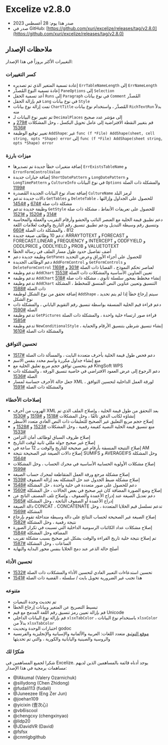 # Excelize v2.8.0

* صدر هذا يوم: 28 أغسطس 2023
* صدر في GitHub: [https://github.com/xuri/excelize/releases/tag/v2.8.0](https://github.com/xuri/excelize/releases/tag/v2.8.0)

## ملاحظات الإصدار

التغييرات الأكثر بروزاً في هذا الإصدار:

### كسر التغييرات

* إعادة تسمية المتغير الذي تم تصديره `ErrTableNameLength` إلى `ErrNameLength`
* إعادة تسمية النوع المُصدَّر `PaneOptions` إلى `Selection`
* أعد تسمية الحقل `Runs` إلى `Paragraph` في نوع بيانات `Comment` المُصدَّر
* قم بإزالة الحقل `Lang` في نوع بيانات `Style`
* تمت إزالة نوع بيانات `ChartTitle` المُصدَّر ، واستخدام نوع بيانات `RichTextRun` بدلاً منه
* تم تغيير نوع البيانات لـ `DecimalPlaces` إلى مؤشر عدد صحيح
* قم بتغيير النقطة الافتراضية إلى عامل تحويل البكسل ، وحل المشكلات [#279](https://github.com/xuri/excelize/issues/279) و [#1536](https://github.com/xuri/excelize/issues/1536)
* تغيير توقيع الوظيفة `AddShape`: غير `func (f *File) AddShape(sheet, cell string, opts *Shape) error` إلى `func (f *File) AddShape(sheet string, opts *Shape) error`

### ميزات بارزة

* إضافة متغيرات خطأ جديدة تم تصديرها `ErrExistsTableName` و `ErrorFormControlValue`
* إضافة خيارات جديدة `ShortDatePattern` و `LongDatePattern` و `LongTimePattern` و `CultureInfo` في نوع البيانات `Options` والمشكلة ذات الصلة [#1199](https://github.com/xuri/excelize/issues/1199)
* إضافة تعداد نوع البيانات الجديدة المُصدرة `CultureName` لرمز البلد
* دالات جديدة تدعم `GetTables` و `DeleteTable` للحصول على الجداول وإزالتها ، مشكلة ذات صلة [#674](https://github.com/xuri/excelize/issues/674) و [#1454](https://github.com/xuri/excelize/issues/1454)
* وظيفة جديدة تدعم `GetStyle` للحصول على تعريفات الأنماط ، مشكلة ذات صلة [#314](https://github.com/xuri/excelize/issues/314) و [#1520](https://github.com/xuri/excelize/issues/1520) و [#1521](https://github.com/xuri/excelize/issues/1521)
* دعم تطبيق قيمة الخلية مع العنصر النائب والحشو وأرقام التقريب والعملة والمحاسبة وتنسيق رقم وسيطة التبديل ودعم تطبيق تنسيق رقم التاريخ والوقت لعلامات اللغة 812 ، والمشكلة ذات الصلة [#660](https://github.com/xuri/excelize/issues/660)
* دعم 10 وظائف صيغة جديدة: ARRAYTOTEXT و FORECAST و FORECAST.LINEAR و FREQUENCY و INTERCEPT و ODDFYIELD و ODDLPRICE و ODDLYIELD و PROB و VALUETOTEXT
* أضف تفاصيل حدود طول مسار الملف في رسالة الخطأ
* وظيفة جديدة دعم `GetPanes` للحصول على أجزاء الأوراق وعرض التحديد
* دعم الوظائف الجديدة `AddFormControl` و `GetFormControls` و `DeleteFormControl` لعناصر تحكم النموذج ، القضايا ذات الصلة [#301](https://github.com/xuri/excelize/issues/301) و [#1169](https://github.com/xuri/excelize/issues/1169)
* تدعم وظيفة `AddChart` تعيين العناوين الأساسية والمشكلات ذات الصلة [#1553](https://github.com/xuri/excelize/issues/1553)
* تدعم وظيفة `AddChart` إنشاء مخطط بمحور سلسلة ثانوي ، مشكلة ذات صلة [#518](https://github.com/xuri/excelize/issues/518)
* تدعم وظيفة `AddChart` التنسيق وتعيين عناوين النص المنسق للمخطط ، المشكلة ذات الصلة [#1588](https://github.com/xuri/excelize/issues/1588)
* إضافة تحقق من نوع الشكل لوظيفة `AddShape` ، سيتم إرجاع خطأ إذا لم يتم تحديد نوع الشكل
* دعم قراءة قيم الخلية المنسقة بواسطة تنسيق رقم التقويم الياباني ، والمشكلة ذات الصلة [#1590](https://github.com/xuri/excelize/issues/1590)
* تدعم وظيفة `GetPictures` قراءة صور ارتساء خلية واحدة ، والمشكلة ذات الصلة [#1585](https://github.com/xuri/excelize/issues/1585)
* تدعم وظيفة `NewConditionalStyle` إنشاء تنسيق شرطي بتنسيق الأرقام والحماية ، والمشكلة ذات الصلة [#1610](https://github.com/xuri/excelize/issues/1610)

### تحسين التوافق

* دعم فحص طول قيمة الخلية بأحرف متعددة البايت ، والمسألة ذات الصلة [#1517](https://github.com/xuri/excelize/issues/1517)
* منع إنشاء جداول مكررة واسم محدد بنفس الاسم
* قم بتحسين توافق حجم مربع تعليق الخلية مع KingSoft WPS
* دعم الرجوع إلى عرض العمود الافتراضي في خاصية تنسيق الورقة ، والمشكلة ذات الصلة [#1536](https://github.com/xuri/excelize/issues/1536)
* جعل حالة الأحرف حساسة لمسار XML لورقة العمل الداخلية لتحسين التوافق ، والمشكلة ذات الصلة [#1591](https://github.com/xuri/excelize/issues/1591)

### إصلاحات الأخطاء

* الهروب من أحرف XML بعد التحقق من طول قيمة الخلية ، وإصلاح الملف الذي تم إنشاؤه لكاتب الدفق تالفًا ، وحل المشكلات [#1518](https://github.com/xuri/excelize/issues/1518) و [#1519](https://github.com/xuri/excelize/issues/1519) و [#1530](https://github.com/xuri/excelize/issues/1530)
* إصلاح حجم مربع التعليق غير الصحيح للتعليقات ذات النص العادي متعدد الأسطر
* منع تنسيق قيمة الخلية النصية كقيمة رقمية ، وحل المشكلات [#1523](https://github.com/xuri/excelize/issues/1523) و [#1528](https://github.com/xuri/excelize/issues/1528) و [#1533](https://github.com/xuri/excelize/issues/1533)
* إصلاح ظروف السباق لوظائف أمان التزامن
* إصلاح غير صحيح جولة مللي ثانية لوقت التاريخ
* إصلاح النتيجة المنسقة بأرقام غير صحيحة للتاريخ والوقت بـ 12 ساعة في AM
* إصلاح دالات الصيغة غير الصحيحة نتيجة SUMIFS و AVERAGEIFS وحل المشكلة [#1564](https://github.com/xuri/excelize/issues/1564)
* إصلاح مشكلات الأولوية الحسابية الأساسية في محرك الحساب ، وحل المشكلات [#1599](https://github.com/xuri/excelize/issues/1599)
* إصلاح مشكلة مرجع ورقة العمل المتقاطعة لمحرك حساب الصيغة
* إصلاح مشكلة ضبط الجدول عند حل المشكلة بعد إزالة الصفوف [#1539](https://github.com/xuri/excelize/issues/1539)
* دعم للحصول على صور متعددة في خلية واحدة ، حل المشكلة [#1548](https://github.com/xuri/excelize/issues/1548)
* إصلاح وضع الصورة المضافة كان غير صحيح في بعض الحالات ، حل المشكلة [#1560](https://github.com/xuri/excelize/issues/1560)
* دعم تعديل الصيغة عند إدراج الأعمدة والصفوف ، وإصلاح تلف المصنف الناتج عن إدراج الأعمدة أو الصفوف الناتجة ، وحل المشكلة [#1565](https://github.com/xuri/excelize/issues/1565)
* دالة الصيغة CONCAT ، CONCATENATE تدعم تسلسل قيم الخلايا المتعددة ، وحل المشكلة [#1569](https://github.com/xuri/excelize/issues/1569)
* إصلاح الصيغة غير الصحيحة لحساب النتائج على دالة وسيطة متداخلة تقوم بإرجاع نتيجة رقمية ، وحل المشكلة [#1582](https://github.com/xuri/excelize/issues/1582)
* إصلاح مشكلات عداد الكائنات الرسومية الداخلية التي تسببت في تكرار الصورة المضافة وحل المشكلة [#1584](https://github.com/xuri/excelize/issues/1584)
* تم إصلاح نتيجة خلية تاريخ القراءة والوقت بشكل غير صحيح بسبب مشكلة تقريب الساعات ، وحل المشكلة [#1587](https://github.com/xuri/excelize/issues/1587)
* أصلح حالة الذعر عند دمج الخلايا بنفس محور البداية والنهاية

### تحسين الأداء

* تحسين استدعاءات التعبير العادي لتحسين الأداء والمشكلات ذات الصلة [#1532](https://github.com/xuri/excelize/issues/1532)
* هذا تجنب غير الضرورية تحويل بايت / سلسلة ، القضية ذات الصلة [#1541](https://github.com/xuri/excelize/issues/1541)

### متنوعه

* تم تحديث وحدة التبعيات
* تبسيط التصريح عن المتغير وبيانات إرجاع الخطأ
* قم بإزالة تعيين رمز تنسيق رقم اللغة المدمج مع قيم Unicode
* قم بإزالة نوع البيانات الداخلي `xlsxTabColor` ، باستخدام نوع البيانات `xlsxColor` بدلاً من `xlsxTabColor`
* اختبارات الوحدة وتحديث godoc
* [موقع التوثيق](https://xuri.me/excelize) متعدد اللغات: العربية والألمانية والإسبانية والإنجليزية والفرنسية والروسية والصينية واليابانية والكورية ، والتي تم تحديثها

### شكرًا لك

شكرا لجميع المساهمين في Excelize. يوجد أدناه قائمة بالمساهمين الذين لديهم مساهمات برمجية في هذا الإصدار:

* @IAkumaI (Valery Ozarnichuk)
* @sillydong (Chen Zhidong)
* @fudali113 (fudali)
* @Juneezee (Eng Zer Jun)
* @joehan109
* @yicixin (壹次心)
* @vb6iscool
* @chengcxy (chengxinyao)
* @lidp20
* @JDavidVR (David)
* @fsfsx
* @cnmlgbgithub
